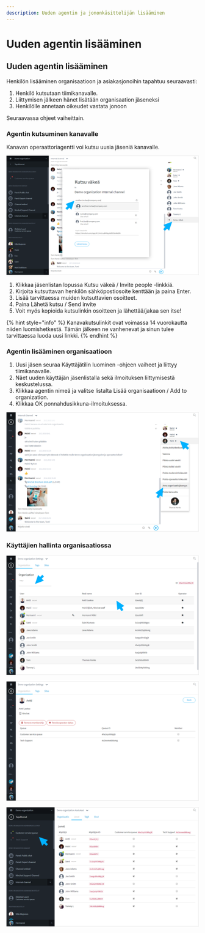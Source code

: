 ```yaml
---
description: Uuden agentin ja jononkäsittelijän lisääminen
---
```


# Uuden agentin lisääminen

## Uuden agentin lisääminen

Henkilön lisääminen organisaatioon ja asiakasjonoihin tapahtuu seuraavasti:

1. Henkilö kutsutaan tiimikanavalle.
2. Liittymisen jälkeen hänet lisätään organisaation jäseneksi
3. Henkilölle annetaan oikeudet vastata jonoon

Seuraavassa ohjeet vaiheittain.



### Agentin kutsuminen kanavalle

Kanavan operaattoriagentti voi kutsu uusia jäseniä kanavalle.

![](../.gitbook/assets/invite.png)

1. Klikkaa jäsenlistan lopussa Kutsu väkeä / Invite people -linkkiä.
2. Kirjoita kutsuttavan henkilön sähköpostiosoite kenttään ja paina Enter.
3. Lisää tarvittaessa muiden kutsuttavien osoitteet.
4. Paina Lähetä kutsu / Send invite
5. Voit myös kopioida kutsulinkin osoitteen ja lähettää/jakaa sen itse!

{% hint style="info" %}
Kanavakutsulinkit ovat voimassa 14 vuorokautta niiden luomishetkestä. Tämän jälkeen ne vanhenevat ja sinun tulee tarvittaessa luoda uusi linkki.
{% endhint %}



### Agentin lisääminen organisaatioon

1. Uusi jäsen seuraa Käyttäjätilin luominen -ohjeen vaiheet ja liittyy tiimikanavalle.
2. Näet uuden käyttäjän jäsenlistalla sekä ilmoituksen liittymisestä keskustelussa.
3. Klikkaa agentin nimeä ja valitse listalta Lisää organisaatioon / Add to organization.
4. Klikkaa OK ponnahdusikkuna-ilmoituksessa.



![Lis&#xE4;&#xE4; agentti organisaatioon](../.gitbook/assets/add-to-organization.png)



### Käyttäjien hallinta organisaatiossa

![](../.gitbook/assets/organization-members%20%282%29.png)

![](../.gitbook/assets/organization-member.png)

![Jonot n&#xE4;kyviss&#xE4; sivupalkissa](../.gitbook/assets/organization-queues-sidebar.png)

